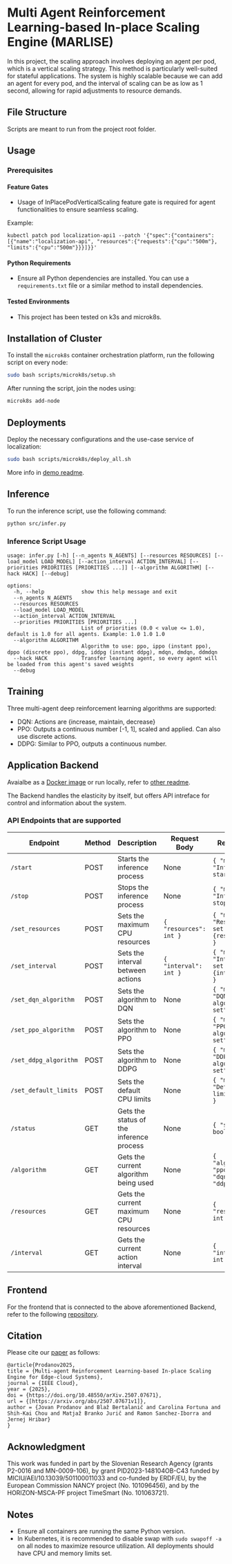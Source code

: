 # Multi Agent Reinforcement Learning-based In-place Scaling Engine (MARLISE)

In this project, the scaling approach involves deploying an agent per pod, which is a vertical 
scaling strategy. This method is particularly well-suited for stateful applications. 
The system is highly scalable because we can add an agent for every pod, and the interval of 
scaling can be as low as 1 second, allowing for rapid adjustments to resource demands.

## File Structure

Scripts are meant to run from the project root folder.

## Usage

### Prerequisites

#### Feature Gates

- Usage of InPlacePodVerticalScaling feature gate is required for agent functionalities to ensure seamless scaling.

Example:
```
kubectl patch pod localization-api1 --patch '{"spec":{"containers":[{"name":"localization-api", "resources":{"requests":{"cpu":"500m"}, "limits":{"cpu":"500m"}}}]}}'
```

#### Python Requirements

- Ensure all Python dependencies are installed. You can use a `requirements.txt` file or a similar method to install dependencies.

#### Tested Environments

- This project has been tested on k3s and microk8s.

## Installation of Cluster

To install the `microk8s` container orchestration platform, run the following script on every node:

```bash
sudo bash scripts/microk8s/setup.sh
```

After running the script, join the nodes using:

```bash
microk8s add-node
```

## Deployments

Deploy the necessary configurations and the use-case service of localization:

```bash
sudo bash scripts/microk8s/deploy_all.sh
```

More info in [demo readme](/docs/demo_setup.md).

## Inference

To run the inference script, use the following command:

```bash
python src/infer.py
```

### Inference Script Usage

```plaintext
usage: infer.py [-h] [--n_agents N_AGENTS] [--resources RESOURCES] [--load_model LOAD_MODEL] [--action_interval ACTION_INTERVAL] [--priorities PRIORITIES [PRIORITIES ...]] [--algorithm ALGORITHM] [--hack HACK] [--debug]

options:
  -h, --help            show this help message and exit
  --n_agents N_AGENTS
  --resources RESOURCES
  --load_model LOAD_MODEL
  --action_interval ACTION_INTERVAL
  --priorities PRIORITIES [PRIORITIES ...]
                        List of priorities (0.0 < value <= 1.0), default is 1.0 for all agents. Example: 1.0 1.0 1.0
  --algorithm ALGORITHM
                        Algorithm to use: ppo, ippo (instant ppo), dppo (discrete ppo), ddpg, iddpg (instant ddpg), mdqn, dmdqn, ddmdqn
  --hack HACK           Transfer learning agent, so every agent will be loaded from this agent's saved weights
  --debug
```

## Training

Three multi-agent deep reinforcement learning algorithms are supported:
- DQN: Actions are {increase, maintain, decrease}
- PPO: Outputs a continuous number [-1, 1], scaled and applied. Can also use discrete actions.
- DDPG: Similar to PPO, outputs a continuous number.

## Application Backend
Avaialbe as a [Docker image](https://hub.docker.com/repository/docker/wrathchild14/elasticity/general)
or run locally, refer to [other readme](/src/readme.md).

The Backend handles the elasticity by itself, but offers API intreface for control and information about the system.

### API Endpoints that are supported
| Endpoint                | Method | Description                                      | Request Body                                                                 | Response                                                                 |
|-------------------------|--------|--------------------------------------------------|------------------------------------------------------------------------------|--------------------------------------------------------------------------|
| `/start`                | POST   | Starts the inference process                     | None                                                                         | `{ "message": "Inference started" }`                                     |
| `/stop`                 | POST   | Stops the inference process                      | None                                                                         | `{ "message": "Inference stopped" }`                                     |
| `/set_resources`        | POST   | Sets the maximum CPU resources                   | `{ "resources": int }`                                                       | `{ "message": "Resources set to {resources}" }`                          |
| `/set_interval`         | POST   | Sets the interval between actions                | `{ "interval": int }`                                                        | `{ "message": "Interval set to {interval}" }`                            |
| `/set_dqn_algorithm`    | POST   | Sets the algorithm to DQN                        | None                                                                         | `{ "message": "DQN algorithm set" }`                                     |
| `/set_ppo_algorithm`    | POST   | Sets the algorithm to PPO                        | None                                                                         | `{ "message": "PPO algorithm set" }`                                     |
| `/set_ddpg_algorithm`   | POST   | Sets the algorithm to DDPG                       | None                                                                         | `{ "message": "DDPG algorithm set" }`                                    |
| `/set_default_limits`   | POST   | Sets the default CPU limits                      | None                                                                         | `{ "message": "Default limits set" }`                                    |
| `/status`               | GET    | Gets the status of the inference process         | None                                                                         | `{ "status": bool }`                                                     |
| `/algorithm`            | GET    | Gets the current algorithm being used            | None                                                                         | `{ "algorithm": "ppo" OR "dqn" OR "ddpg" }`                              |
| `/resources`            | GET    | Gets the current maximum CPU resources           | None                                                                         | `{ "resources": int }`                                                   |
| `/interval`             | GET    | Gets the current action interval                 | None                                                                         | `{ "interval": int }`                                                    |


## Frontend

For the frontend that is connected to the above aforementioned Backend, refer to the following [repository](https://github.com/wrathchild14/resource-elastisity-nancy-visualization/).

## Citation

Please cite our [paper](https://arxiv.org/abs/2507.07671v1) as follows:

```
@article{Prodanov2025,
title = {Multi-agent Reinforcement Learning-based In-place Scaling Engine for Edge-cloud Systems},
journal = {IEEE Cloud},
year = {2025},
doi = {https://doi.org/10.48550/arXiv.2507.07671},
url = {[https://arxiv.org/abs/2507.07671v1]},
author = {Jovan Prodanov and Blaž Bertalanič and Carolina Fortuna and Shih-Kai Chou and Matjaž Branko Jurič and Ramon Sanchez-Iborra and Jernej Hribar}
}
```

## Acknowledgment

This work was funded in part by the Slovenian Research Agency (grants P2-0016 and MN-0009-106), by grant PID2023-148104OB-C43 funded by MICIU/AEI/10.13039/501100011033 and co-funded by
ERDF/EU, by the European Commission NANCY project (No. 101096456), and by the HORIZON-MSCA-PF project TimeSmart (No. 101063721).

## Notes

- Ensure all containers are running the same Python version.
- In Kubernetes, it is recommended to disable swap with `sudo swapoff -a` on all nodes to maximize 
resource utilization. All deployments should have CPU and memory limits set.
